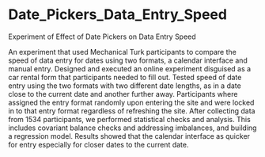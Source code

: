 # Date_Pickers_Data_Entry_Speed
Experiment of Effect of Date Pickers on Data Entry Speed

An experiment that used Mechanical Turk participants to compare the speed of data entry for dates using two formats, a calendar interface and manual entry. Designed and executed an online experiment disguised as a car rental form that participants needed to fill out. Tested speed of date entry using the two formats with two different date lengths, as in a date close to the current date and another further away. Participants where assigned the entry format randomly upon entering the site and were locked in to that entry format regardless of refreshing the site. After collecting data from 1534 participants, we performed statistical checks and analysis. This includes covariant balance checks and addressing imbalances, and building a regression model. Results showed that the calendar interface as quicker for entry especially for closer dates to the current date.
